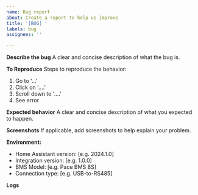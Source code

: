 ```yaml
---
name: Bug report
about: Create a report to help us improve
title: '[BUG] '
labels: bug
assignees: ''

---
```


**Describe the bug**
A clear and concise description of what the bug is.

**To Reproduce**
Steps to reproduce the behavior:
1. Go to '...'
2. Click on '....'
3. Scroll down to '....'
4. See error

**Expected behavior**
A clear and concise description of what you expected to happen.

**Screenshots**
If applicable, add screenshots to help explain your problem.

**Environment:**
 - Home Assistant version: [e.g. 2024.1.0]
 - Integration version: [e.g. 1.0.0]
 - BMS Model: [e.g. Pace BMS 8S]
 - Connection type: [e.g. USB-to-RS485]

**Logs**